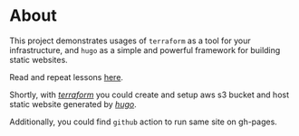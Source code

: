 # About

This project demonstrates usages of `terraform` as a tool for your infrastructure, and `hugo` as a simple and powerful framework for building static websites.

Read and repeat lessons [here](https://ar0ne.github.io/static-web-site-terraform/).

Shortly, with [*terraform*](https://terraform.io) you could create and setup aws s3 bucket and host static website generated by [*hugo*](https://gohugo.io).

Additionally, you could find `github` action to run same site on gh-pages.
